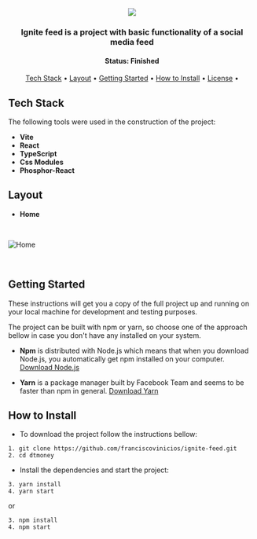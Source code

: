 <div align="center">
<img src="https://i.ibb.co/fQbmKyC/logo-ignite.png" />
</div>

<h3 align="center">
Ignite feed is a project with basic functionality of a social media feed
</h3>

<h4 align="center"> 
	 Status: Finished
</h4>


<p align="center">
 <a href="#tech-stack">Tech Stack</a> • 
 <a href="#layout">Layout</a> • 
 <a href="#getting-started">Getting Started</a> • 
 <a href="#how-to-install">How to Install</a> • 
 <a href="#license">License</a> • 
</p>


## Tech Stack

The following tools were used in the construction of the project:

-   **Vite**
-   **React**
-   **TypeScript**
-   **Css Modules**
-   **Phosphor-React**

## Layout

* **Home**
<br/>

![Home](https://i.ibb.co/F3mzLQt/home-ignite-timer.png)

<br/>


## Getting Started

These instructions will get you a copy of the full project up and running on your local machine for development and testing purposes.

The project can be built with npm or yarn, so choose one of the approach bellow in case you don't have any installed on your system.

* **Npm** is distributed with Node.js which means that when you download Node.js, you automatically get npm installed on your computer. [Download Node.js](https://nodejs.org/en/download/)

* **Yarn** is a package manager built by Facebook Team and seems to be faster than npm in general.  [Download Yarn](https://yarnpkg.com/en/docs/install)


## How to Install

* To download the project follow the instructions bellow:

```
1. git clone https://github.com/franciscovinicios/ignite-feed.git
2. cd dtmoney
```

* Install the dependencies and start the project:

```
3. yarn install
4. yarn start
```

or

```
3. npm install
4. npm start
```
